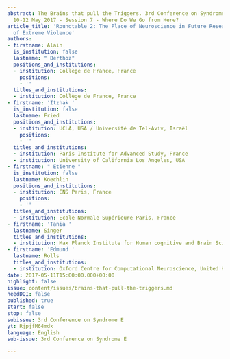 ```yaml
---
abstract: The Brains that pull the Triggers. 3rd Conference on Syndrome E, Paris IAS,
  10-12 May 2017 - Session 7 - Where Do We Go from Here?
article_title: 'Roundtable 2: The Place of Neuroscience in Future Research on Perpetrators
  of Extreme Violence'
authors:
- firstname: Alain
  is_institution: false
  lastname: " Berthoz"
  positions_and_institutions:
  - institution: Collège de France, France
    positions:
    - ''
  titles_and_institutions:
  - institution: Collège de France, France
- firstname: 'Itzhak '
  is_institution: false
  lastname: Fried
  positions_and_institutions:
  - institution: UCLA, USA / Université de Tel-Aviv, Israël
    positions:
    - ''
  titles_and_institutions:
  - institution: Paris Institute for Advanced Study, France
  - institution: University of California Los Angeles, USA
- firstname: " Etienne "
  is_institution: false
  lastname: Koechlin
  positions_and_institutions:
  - institution: ENS Paris, France
    positions:
    - ''
  titles_and_institutions:
  - institution: Ecole Normale Supérieure Paris, France
- firstname: 'Tania '
  lastname: Singer
  titles_and_institutions:
  - institution: Max Planck Institute for Human cognitive and Brain Sciences, Germany
- firstname: 'Edmund '
  lastname: Rolls
  titles_and_institutions:
  - institution: Oxford Centre for Computational Neuroscience, United Kingdom
date: 2017-05-11T15:00:00.000+00:00
highlight: false
issue: content/issues/brains-that-pull-the-triggers.md
needDOI: false
published: true
start: false
stop: false
subissue: 3rd Conference on Syndrome E
yt: RjpjfM64mdk
language: English
sub-issue: 3rd Conference on Syndrome E

---
```

<Youtube yt="RjpjfM64mdk" caption="Roundtable 2: The Place of Neuroscience in Future Research on Perpetrators of Extreme Violence" start="false" stop="false"></Youtube>